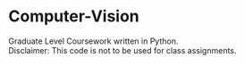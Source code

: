 # Computer-Vision
Graduate Level Coursework written in Python.  
Disclaimer: This code is not to be used for class assignments.
